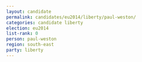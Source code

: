 ```yaml
---
layout: candidate
permalink: candidates/eu2014/liberty/paul-weston/
categories: candidate liberty
election: eu2014
list-rank: 0
person: paul-weston
region: south-east
party: liberty
---
```

